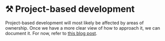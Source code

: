 # ⚒ Project-based development

Project-based development will most likely be affected by areas of ownership. Once we have a more clear view of how to approach it, we can document it. For now, refer to [this blog post](https://www.crowd.dev/post/post-why-and-how-we-follow-project-based-development).
